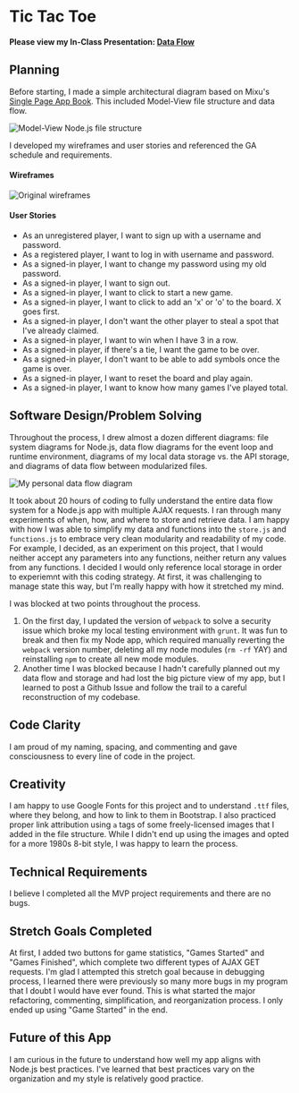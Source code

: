 # Tic Tac Toe

#### Please view my In-Class Presentation: [Data Flow](https://docs.google.com/presentation/d/1VrIDJJBE6LSg3xalpIAQN0SlWDuvWrLoi6ZCe36Lr18/present?usp=sharing)

## Planning
Before starting, I made a simple architectural diagram based on Mixu's [Single Page App Book](http://singlepageappbook.com/goal.html). This included Model-View file structure and data flow.

![Model-View Node.js file structure](https://i.imgur.com/XN3zr7a.jpg)

I developed my wireframes and user stories and referenced the GA schedule and requirements.

#### Wireframes

![Original wireframes](https://i.imgur.com/uguLEY0.png)

#### User Stories

* As an unregistered player, I want to sign up with a username and password.
* As a registered player, I want to log in with username and password.
* As a signed-in player, I want to change my password using my old password.
* As a signed-in player, I want to sign out.
* As a signed-in player, I want to click to start a new game.
* As a signed-in player, I want to click to add an 'x' or 'o' to the board. X goes first.
* As a signed-in player, I don't want the other player to steal a spot that I've already claimed.
* As a signed-in player, I want to win when I have 3 in a row.
* As a signed-in player, if there's a tie, I want the game to be over.
* As a signed-in player, I don't want to be able to add symbols once the game is over.
* As a signed-in player, I want to reset the board and play again.
* As a signed-in player, I want to know how many games I've played total.

## Software Design/Problem Solving

Throughout the process, I drew almost a dozen different diagrams: file system diagrams for Node.js, data flow diagrams for the event loop and runtime environment, diagrams of my local data storage vs. the API storage, and diagrams of data flow between modularized files.

![My personal data flow diagram](https://i.imgur.com/D7vrhzD.jpg)

It took about 20 hours of coding to fully understand the entire data flow system for a Node.js app with multiple AJAX requests. I ran through many experiments of when, how, and where to store and retrieve data. I am happy with how I was able to simplify my data and functions into the `store.js` and `functions.js` to embrace very clean modularity and readability of my code. For example, I decided, as an experiment on this project, that I would neither accept any parameters into any functions, neither return any values from any functions. I decided I would only reference local storage in order to experiemnt with this coding strategy. At first, it was challenging to manage state this way, but I'm really happy with how it stretched my mind.

I was blocked at two points throughout the process.
1. On the first day, I updated the version of `webpack` to solve a security issue which broke my local testing environment with `grunt`. It was fun to break and then fix my Node app, which required manually reverting the `webpack` version number, deleting all my node modules (`rm -rf` YAY) and reinstalling `npm` to create all new mode modules.
2. Another time I was blocked because I hadn't carefully planned out my data flow and storage and had lost the big picture view of my app, but I learned to post a Github Issue and follow the trail to a careful reconstruction of my codebase.

## Code Clarity

I am proud of my naming, spacing, and commenting and gave consciousness to every line of code in the project.

## Creativity

I am happy to use Google Fonts for this project and to understand `.ttf` files, where they belong, and how to link to them in Bootstrap. I also practiced proper link attribution using `a` tags of some freely-licensed images that I added in the file structure. While I didn't end up using the images and opted for a more 1980s 8-bit style, I was happy to learn the process.

## Technical Requirements

I believe I completed all the MVP project requirements and there are no bugs.

## Stretch Goals Completed
 At first, I added two buttons for game statistics, "Games Started" and "Games Finished", which complete two different types of AJAX GET requests. I'm glad I attempted this stretch goal because in debugging process, I learned there were previously so many more bugs in my program that I doubt I would have ever found. This is what started the major refactoring, commenting, simplification, and reorganization process. I only ended up using "Game Started" in the end.

## Future of this App
I am curious in the future to understand how well my app aligns with Node.js best practices. I've learned that best practices vary on the organization and my style is relatively good practice.
